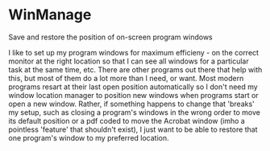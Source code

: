 # WinManage
Save and restore the position of on-screen program windows

I like to set up my program windows for maximum efficieny - on the correct 
monitor at the right location so that I can see all windows for a 
particular task at the same time, etc. There are other programs out there that 
help with this, but most of them do a lot more than I need, or want. Most 
modern programs resart at their last open position automatically so I don't 
need my  window location manager to position new windows when programs start 
or open a new window. Rather, if something happens to change that 'breaks' 
my setup, such as closing a program's windows in the wrong order to move its 
default position or a pdf coded to move the Acrobat window (imho a pointless 
'feature' that shouldn't exist), I just want to be able to restore that one 
program's window to my preferred location.
